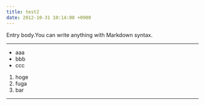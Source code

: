 ```yaml
---
title: test2
date: 2012-10-31 10:14:00 +0900
---
```


Entry body.You can write anything with Markdown syntax.

----

- aaa
- bbb
- ccc

1. hoge
2. fuga
3. bar

----
